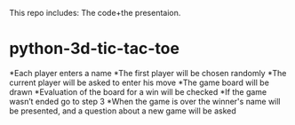 This repo includes:
The code+the presentaion.
# python-3d-tic-tac-toe
*Each player enters a name
*The first player will be chosen randomly
*The current player will be asked to enter his move
*The game board will be drawn
*Evaluation of the board for a win will be checked
*If the game wasn’t ended go to step 3
*When the game is over the winner's name will be presented, and a question
about a new game will be asked

